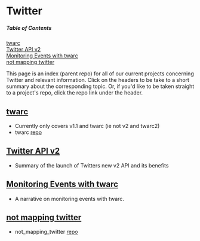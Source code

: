 # Twitter

##### Table of Contents  
[twarc](#twarc)  
[Twitter API v2](#v2)   
[Monitoring Events with twarc](#monitoring)   
[not mapping twitter](#nomaps)

This page is an index (parent repo) for all of our current projects concerning Twitter and relevant information. Click on the headers to be take to a short summary about the corresponding topic. Or, if you'd like to be taken straight to a project's repo, click the repo link under the header. 

<a name="twarc"/>  

## [twarc](twarc.md)   
- Currently only covers v1.1 and twarc (ie not v2 and twarc2)
- twarc [repo](https://github.com/ucsb-collaboratory/twarc)


<a name="v2"/>    

## [Twitter API v2](v2.md)
- Summary of the launch of Twitters new v2 API and its benefits


<a name="monitoring"/>    

## [Monitoring Events with twarc](monitoring_events_twarc.md)
- A narrative on monitoring events with twarc. 


<a name="nomaps"/>   

## [not mapping twitter](not_mapping_twitter.md)
- not_mapping_twitter [repo](https://github.com/ucsb-collaboratory/not_mapping_twitter)
